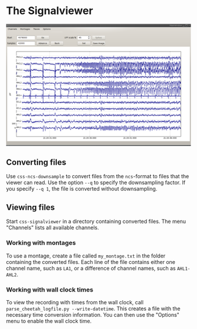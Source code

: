# The Signalviewer

![Signalviewer screenshot](screenshot_signalviewer.png)

## Converting files

Use `css-ncs-downsample` to convert files from the `ncs`-format to files that the viewer can read. Use the option `--q` to specify the downsampling factor. If you specify `--q 1`, the file is converted without downsampling.

## Viewing files

Start `css-signalviewer` in a directory containing converted files. The menu "Channels" lists all available channels. 


### Working with montages

To use a montage, create a file called `my_montage.txt` in the folder containing the converted files. Each line of the file contains either one channel name, such as `LA1`, or a difference of channel names, such as `AHL1-AHL2`.

### Working with wall clock times

To view the recording with times from the wall clock, call `parse_cheetah_logfile.py --write-datetime`. This creates a file with the necessary time conversion information. You can then use the "Options" menu to enable the wall clock time.

